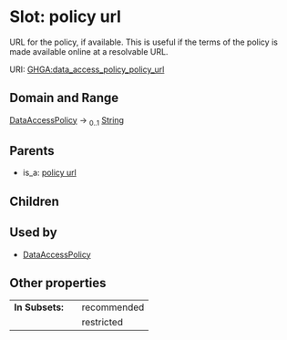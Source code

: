 
# Slot: policy url


URL for the policy, if available. This is useful if the terms of the policy is made available online at a resolvable URL.

URI: [GHGA:data_access_policy_policy_url](https://w3id.org/GHGA/data_access_policy_policy_url)


## Domain and Range

[DataAccessPolicy](DataAccessPolicy.md) &#8594;  <sub>0..1</sub> [String](types/String.md)

## Parents

 *  is_a: [policy url](policy_url.md)

## Children


## Used by

 * [DataAccessPolicy](DataAccessPolicy.md)

## Other properties

|  |  |  |
| --- | --- | --- |
| **In Subsets:** | | recommended |
|  | | restricted |

